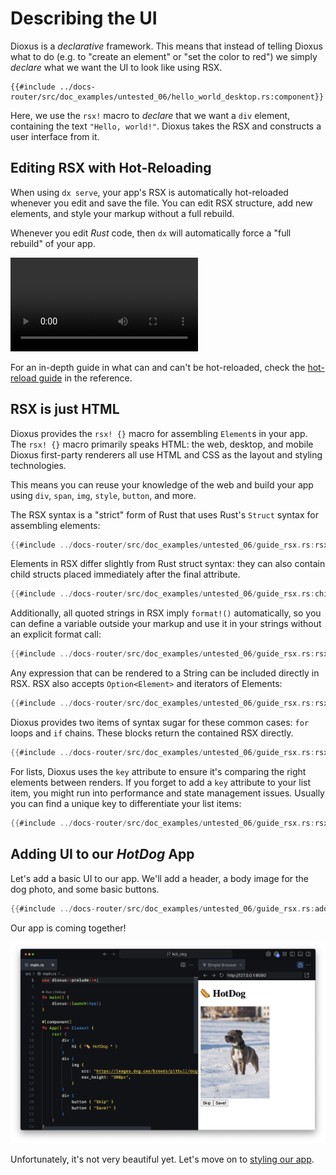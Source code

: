 # Describing the UI

Dioxus is a _declarative_ framework. This means that instead of telling Dioxus what to do (e.g. to "create an element" or "set the color to red") we simply _declare_ what we want the UI to look like using RSX.

```rust, no_run
{{#include ../docs-router/src/doc_examples/untested_06/hello_world_desktop.rs:component}}
```

Here, we use the `rsx!` macro to _declare_ that we want a `div` element, containing the text `"Hello, world!"`. Dioxus takes the RSX and constructs a user interface from it.

## Editing RSX with Hot-Reloading

When using `dx serve`, your app's RSX is automatically hot-reloaded whenever you edit and save the file. You can edit RSX structure, add new elements, and style your markup without a full rebuild.

Whenever you edit *Rust* code, then `dx` will automatically force a "full rebuild" of your app.

![Dog App Hotreloading](/assets/06_docs/dog_app_hotreload.mp4)

For an in-depth guide in what can and can't be hot-reloaded, check the [hot-reload guide](../reference/hotreload.md) in the reference.

## RSX is just HTML

Dioxus provides the `rsx! {}` macro for assembling `Element`s in your app. The `rsx! {}` macro primarily speaks HTML: the web, desktop, and mobile Dioxus first-party renderers all use HTML and CSS as the layout and styling technologies.

This means you can reuse your knowledge of the web and build your app using `div`, `span`, `img`, `style`, `button`, and more.

The RSX syntax is a "strict" form of Rust that uses Rust's `Struct` syntax for assembling elements:

```rust
{{#include ../docs-router/src/doc_examples/untested_06/guide_rsx.rs:rsx_is_html}}
```

Elements in RSX differ slightly from Rust struct syntax: they can also contain child structs placed immediately after the final attribute.

```rust
{{#include ../docs-router/src/doc_examples/untested_06/guide_rsx.rs:child_rsx}}
```

Additionally, all quoted strings in RSX imply `format!()` automatically, so you can define a variable outside your markup and use it in your strings without an explicit format call:

```rust
{{#include ../docs-router/src/doc_examples/untested_06/guide_rsx.rs:rsx_format}}
```

Any expression that can be rendered to a String can be included directly in RSX. RSX also accepts `Option<Element>` and iterators of Elements:

```rust
{{#include ../docs-router/src/doc_examples/untested_06/guide_rsx.rs:rsx_expression}}
```

Dioxus provides two items of syntax sugar for these common cases: `for` loops and `if` chains. These blocks return the contained RSX directly.

```rust
{{#include ../docs-router/src/doc_examples/untested_06/guide_rsx.rs:rsx_loop}}
```

For lists, Dioxus uses the `key` attribute to ensure it's comparing the right elements between renders. If you forget to add a `key` attribute to your list item, you might run into performance and state management issues. Usually you can find a unique key to differentiate your list items:

```rust
{{#include ../docs-router/src/doc_examples/untested_06/guide_rsx.rs:rsx_keyed}}
```

## Adding UI to our *HotDog* App

Let's add a basic UI to our app. We'll add a header, a body image for the dog photo, and some basic buttons.


```rust
{{#include ../docs-router/src/doc_examples/untested_06/guide_rsx.rs:adding_ui}}
```

Our app is coming together!

![Unstyled Dog App](/assets/06_docs/unstyled_dog_app.png)

Unfortunately, it's not very beautiful yet. Let's move on to [styling our app](assets.md).

